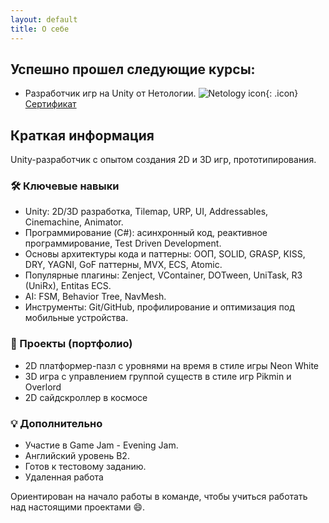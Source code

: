 ```yaml
---
layout: default
title: О себе
---
```


## Успешно прошел следующие курсы:
- Разработчик игр на Unity от Нетологии. ![Netology icon](https://netology.ru/favicon-32x32.png){: .icon}[Сертификат](https://netology.ru/sharing/26274951829d26fd5eec9f350a43c47a)

## Краткая информация
Unity-разработчик с опытом создания 2D и 3D игр, прототипирования.

### 🛠 Ключевые навыки
- Unity: 2D/3D разработка, Tilemap, URP, UI, Addressables, Cinemachine, Animator.
- Программирование (C#): асинхронный код, реактивное программирование, Test Driven Development.
- Основы архитектуры кода и паттерны: ООП, SOLID, GRASP, KISS, DRY, YAGNI, GoF паттерны, MVX, ECS, Atomic.
- Популярные плагины: Zenject, VContainer, DOTween, UniTask, R3 (UniRx), Entitas ECS.
- AI: FSM, Behavior Tree, NavMesh.
- Инструменты: Git/GitHub, профилирование и оптимизация под мобильные устройства.

### 📂 Проекты (портфолио)
- 2D платформер-пазл с уровнями на время в стиле игры Neon White
- 3D игра c управлением группой существ в стиле игр Pikmin и Overlord
- 2D сайдскроллер в космосе

### 💡 Дополнительно
- Участие в Game Jam - Evening Jam.
- Английский уровень B2.
- Готов к тестовому заданию.
- Удаленная работа

Ориентирован на начало работы в команде, чтобы учиться работать над настоящими проектами 😄.